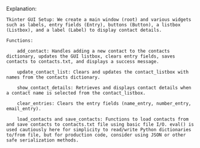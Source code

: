 Explanation:

    Tkinter GUI Setup: We create a main window (root) and various widgets such as labels, entry fields (Entry), buttons (Button), a listbox (Listbox), and a label (Label) to display contact details.

    Functions:

        add_contact: Handles adding a new contact to the contacts dictionary, updates the GUI listbox, clears entry fields, saves contacts to contacts.txt, and displays a success message.

        update_contact_list: Clears and updates the contact_listbox with names from the contacts dictionary.

        show_contact_details: Retrieves and displays contact details when a contact name is selected from the contact_listbox.

        clear_entries: Clears the entry fields (name_entry, number_entry, email_entry).

        load_contacts and save_contacts: Functions to load contacts from and save contacts to contacts.txt file using basic file I/O. eval() is used cautiously here for simplicity to read/write Python dictionaries to/from file, but for production code, consider using JSON or other safe serialization methods.